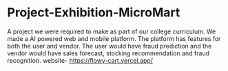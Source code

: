 # Project-Exhibition-MicroMart
A project we were required to make as part of our college curriculum. We made a AI powered web and mobile platform. The platform has features for both the user and vendor. The user would have fraud prediction and the vendor would have sales forecast, stocking recommendation and fraud recognition. 
website- https://flowy-cart.vercel.app/